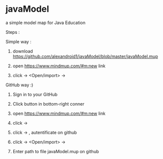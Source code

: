 # javaModel
a simple model map for Java Education

Steps :

Simple way :

1) download https://github.com/alexandroid1/javaModel/blob/master/javaModel.mup

2) open https://www.mindmup.com/#m:new link

3) click <File> -> <Open/import> -> <From a local drive>



GitHub way :)

1) Sign in to your GitHub

2) Click <Fork> button in bottom-right conner

3) open https://www.mindmup.com/#m:new link

4) click <Extensions> -> <Github>

5) click <Save> -> <Github> , autentificate on github

6) click <File> -> <Open/import>  -> <From GitHub>

7) Enter path to file javaModel.mup on github

